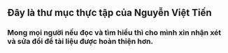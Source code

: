 ## Đây là thư mục thực tập của Nguyễn Việt Tiến
### Mong mọi người nếu đọc và tìm hiểu thì cho mình xin nhận xét và sửa đổi để tài liệu được hoàn thiện hơn.